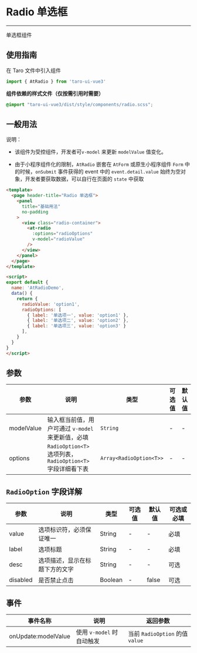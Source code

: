 # Radio 单选框

---
单选框组件

## 使用指南

在 Taro 文件中引入组件


```typescript
import { AtRadio } from 'taro-ui-vue3'
```


**组件依赖的样式文件（仅按需引用时需要）**


```scss
@import "taro-ui-vue3/dist/style/components/radio.scss";
```


## 一般用法

说明：

* 该组件为受控组件，开发者可`v-model` 来更新 `modelValue` 值变化。

* 由于小程序组件化的限制，`AtRadio` 嵌套在 `AtForm` 或原生小程序组件 `Form` 中的时候，`onSubmit` 事件获得的 event 中的 `event.detail.value` 始终为空对象，开发者要获取数据，可以自行在页面的 `state` 中获取


```html
<template>
  <page header-title="Radio 单选框">
    <panel
      title="基础用法"
      no-padding
    >
      <view class="radio-container">
        <at-radio
          :options="radioOptions"
          v-model="radioValue"
        />
      </view>
    </panel>
  </page>
</template>

<script>
export default {
  name: 'AtRadioDemo',
  data() {
    return {
      radioValue: 'option1',
      radioOptions: [
        { label: '单选项一', value: 'option1' },
        { label: '单选项二', value: 'option2' },
        { label: '单选项三', value: 'option3' }
      ],
    }
  }
}
</script>
```


## 参数

| 参数       | 说明     | 类型    | 可选值     | 默认值   |
| ---------- | ---------| ------- | ---------- | -------- |
| modelValue | 输入框当前值，用户可通过 `v-model` 来更新值，必填   | `String`  | - | - |
| options  | `RadioOption<T>` 选项列表，`RadioOption<T>` 字段详细看下表  | `Array<RadioOption<T>>` | - | - |

## `RadioOption` 字段详解

| 参数  | 说明        | 类型    | 可选值   | 默认值   | 可选或必填
| ---------- | ------- | ------- | ---- | -------- |-------- |
| value | 选项标识符，必须保证唯一  | String  | - | - | 必填 |
| label  | 选项标题  | String | - | - | 必填|
| desc  | 选项描述，显示在标题下方的文字  | String | - | - | 可选|
| disabled  | 是否禁止点击  | Boolean | - | false | 可选|

## 事件

| 事件名称 | 说明          | 返回参数  |
|---------- |-------------- |---------- |
| onUpdate:modelValue | 使用 `v-model` 时自动触发 | 当前 `RadioOption` 的值 `value`  |
